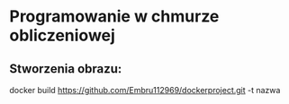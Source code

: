 # Programowanie w chmurze obliczeniowej
## Stworzenia obrazu:
  docker build https://github.com/Embru112969/dockerproject.git -t nazwa
